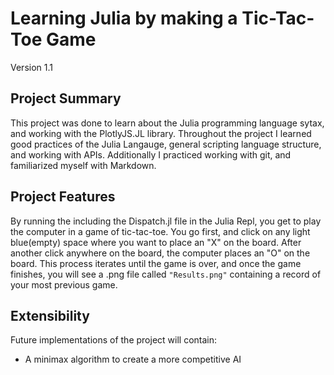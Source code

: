 # Learning Julia by making a Tic-Tac-Toe Game
Version 1.1

## Project Summary
This project was done to learn about the Julia programming language sytax, and working with the PlotlyJS.JL library. Throughout the project I learned good practices of the Julia Langauge, general scripting language structure, and working with APIs. Additionally I practiced working with git, and familiarized myself with Markdown.<br>

## Project Features
By running the including the Dispatch.jl file in the Julia Repl, you get to play the computer in a game of tic-tac-toe. You go first, and  click on any light blue(empty) space where you want to place an "X" on the board. After another click anywhere on the board, the computer places an "O" on the board. This process iterates until the game is over, and once the game finishes, you will see a .png file called `"Results.png"` containing a record of your most previous game.

## Extensibility
Future implementations of the project will contain:
- A minimax algorithm to create a more competitive AI